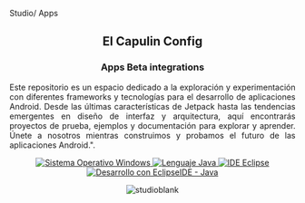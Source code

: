 Studio/ Apps <p align="center">
    <h2 align="center">El Capulin  Config</h2>
    <h3 align="center">Apps Beta integrations</h3>
</p>

<div class="contenedor deslizante" style="ancho: 70%; margen: auto;">

 <p align="justify">Este repositorio es un espacio dedicado a la exploración y experimentación con diferentes frameworks y tecnologías para el desarrollo de aplicaciones Android. Desde las últimas características de Jetpack hasta las tendencias emergentes en diseño de interfaz y arquitectura, aquí encontrarás proyectos de prueba, ejemplos y documentación para explorar y aprender. Únete a nosotros mientras construimos y probamos el futuro de las aplicaciones Android.".</p>
  <p align="center">
     <a href="#">
            <img src="https://img.shields.io/badge/Sistema%20Operativo-Windows-blue?style=for-the-badge&logo=windows" alt="Sistema Operativo Windows">
        </a>
        <a href="#">
            <img src="https://img.shields.io/badge/Lenguaje-Java-red?style=for-the-badge&logo=java" alt="Lenguaje Java">
        </a>
        <a href="#">
            <img src="https://img.shields.io/badge/IDE-¿Eclipse-purple?style=for-the-badge&logo=eclipse" alt="IDE Eclipse">
        </a>
        <a href="#">
            <img src="https://img.shields.io/badge/Desarrollo%20con%20EclipseIDE%20-Java%20-amarillo?style=for-the-badge&logo=eclipse" alt="Desarrollo con EclipseIDE - Java">
        </a>
    </p>
</div>

<div align="center">

![studioblank](https://github.com/cano696969/Lab-Studio-Apps/assets/158393938/01100871-1cd0-48c7-9b26-2d6e85320596)
